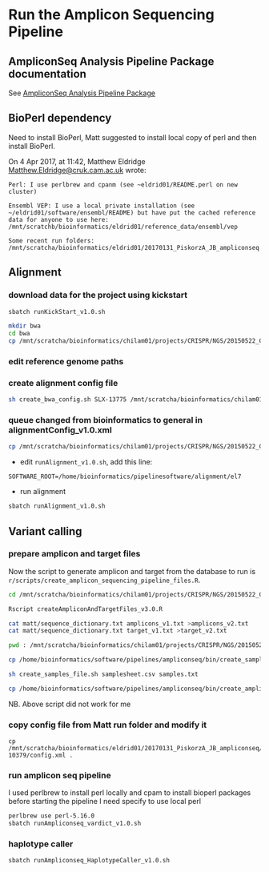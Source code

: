# Run the Amplicon Sequencing Pipeline

## AmpliconSeq Analysis Pipeline Package documentation

See [AmpliconSeq Analysis Pipeline Package](ngs-amplicon-pipeline-doc.md)

## BioPerl dependency
Need to install BioPerl, Matt suggested to install local copy of perl and then install BioPerl.

On 4 Apr 2017, at 11:42, Matthew Eldridge <Matthew.Eldridge@cruk.cam.ac.uk> wrote:
```
Perl: I use perlbrew and cpanm (see ~eldrid01/README.perl on new cluster)

Ensembl VEP: I use a local private installation (see ~/eldrid01/software/ensembl/README) but have put the cached reference data for anyone to use here: /mnt/scratchb/bioinformatics/eldrid01/reference_data/ensembl/vep

Some recent run folders:
/mnt/scratcha/bioinformatics/eldrid01/20170131_PiskorzA_JB_ampliconseq
```

## Alignment

### download data for the project using kickstart

```bash
sbatch runKickStart_v1.0.sh

mkdir bwa
cd bwa
cp /mnt/scratcha/bioinformatics/chilam01/projects/CRISPR/NGS/20150522_ChanD_DF_CRISPR/bwa/create_bwa_config.sh .
```

### edit reference genome paths

### create alignment config file

```bash
sh create_bwa_config.sh SLX-13775 /mnt/scratcha/bioinformatics/chilam01/projects/CRISPR/NGS/20150522_ChanD_DF_CRISPR/SLX-13775/fastq general alignmentConfig_v1.0.xml
```

### queue changed from bioinformatics to general in alignmentConfig_v1.0.xml

```bash
cp /mnt/scratcha/bioinformatics/chilam01/projects/CRISPR/NGS/20150522_ChanD_DF_CRISPR/bwa/runAlignment_v1.0.sh .
```

- edit `runAlignment_v1.0.sh`, add this line:
```
SOFTWARE_ROOT=/home/bioinformatics/pipelinesoftware/alignment/el7
```
- run alignment
```bash
sbatch runAlignment_v1.0.sh
```

## Variant calling

### prepare amplicon and target files

Now the script to generate amplicon and target from the database to run is `r/scripts/create_amplicon_sequencing_pipeline_files.R`.

```bash
cd /mnt/scratcha/bioinformatics/chilam01/projects/CRISPR/NGS/20150522_ChanD_DF_CRISPR/SLX-13775/refDataDir

Rscript createAmpliconAndTargetFiles_v3.0.R

cat matt/sequence_dictionary.txt amplicons_v1.txt >amplicons_v2.txt
cat matt/sequence_dictionary.txt target_v1.txt >target_v2.txt

pwd : /mnt/scratcha/bioinformatics/chilam01/projects/CRISPR/NGS/20150522_ChanD_DF_CRISPR/SLX-13775

cp /home/bioinformatics/software/pipelines/ampliconseq/bin/create_samples_file.sh .

sh create_samples_file.sh samplesheet.csv samples.txt

cp /home/bioinformatics/software/pipelines/ampliconseq/bin/create_ampliconseq_config.sh .
```

NB. Above script did not work for me

### copy config file from Matt run folder and modify it
```
cp /mnt/scratcha/bioinformatics/eldrid01/20170131_PiskorzA_JB_ampliconseq/SLX-10379/config.xml .
```

### run amplicon seq pipeline

I used perlbrew to install perl locally and cpam to install bioperl packages before starting the pipeline I need specify to use local perl

```bash
perlbrew use perl-5.16.0
sbatch runAmpliconseq_vardict_v1.0.sh
```

### haplotype caller

```bash
sbatch runAmpliconseq_HaplotypeCaller_v1.0.sh
```
